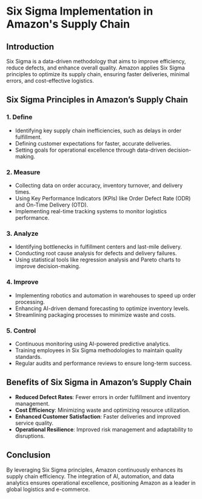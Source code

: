 # Six Sigma Implementation in Amazon's Supply Chain

## Introduction
Six Sigma is a data-driven methodology that aims to improve efficiency, reduce defects, and enhance overall quality. Amazon applies Six Sigma principles to optimize its supply chain, ensuring faster deliveries, minimal errors, and cost-effective logistics.

## Six Sigma Principles in Amazon’s Supply Chain

### 1. **Define**
- Identifying key supply chain inefficiencies, such as delays in order fulfillment.
- Defining customer expectations for faster, accurate deliveries.
- Setting goals for operational excellence through data-driven decision-making.

### 2. **Measure**
- Collecting data on order accuracy, inventory turnover, and delivery times.
- Using Key Performance Indicators (KPIs) like Order Defect Rate (ODR) and On-Time Delivery (OTD).
- Implementing real-time tracking systems to monitor logistics performance.

### 3. **Analyze**
- Identifying bottlenecks in fulfillment centers and last-mile delivery.
- Conducting root cause analysis for defects and delivery failures.
- Using statistical tools like regression analysis and Pareto charts to improve decision-making.

### 4. **Improve**
- Implementing robotics and automation in warehouses to speed up order processing.
- Enhancing AI-driven demand forecasting to optimize inventory levels.
- Streamlining packaging processes to minimize waste and costs.

### 5. **Control**
- Continuous monitoring using AI-powered predictive analytics.
- Training employees in Six Sigma methodologies to maintain quality standards.
- Regular audits and performance reviews to ensure long-term success.

## Benefits of Six Sigma in Amazon’s Supply Chain
- **Reduced Defect Rates**: Fewer errors in order fulfillment and inventory management.
- **Cost Efficiency**: Minimizing waste and optimizing resource utilization.
- **Enhanced Customer Satisfaction**: Faster deliveries and improved service quality.
- **Operational Resilience**: Improved risk management and adaptability to disruptions.

## Conclusion
By leveraging Six Sigma principles, Amazon continuously enhances its supply chain efficiency. The integration of AI, automation, and data analytics ensures operational excellence, positioning Amazon as a leader in global logistics and e-commerce.

